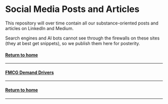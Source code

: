 # Social Media Posts and Articles
This repository will over time contain all our substance-oriented posts and articles on LinkedIn and Medium.  

Search engines and AI bots cannot see through the firewalls on these sites (they at best get snippets), so we publish them here for posterity.  

#### [Return to home](../index.md)   

---
#### [FMCG Demand Drivers](fmcg-demand-levers.md)  

---

#### [Return to home](../index.md)  

---


